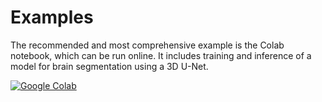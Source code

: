 # Examples

The recommended and most comprehensive example is the Colab notebook,
which can be run online. It includes training and inference of a model for
brain segmentation using a 3D U-Net.

[![Google Colab](https://colab.research.google.com/assets/colab-badge.svg)](https://colab.research.google.com/drive/112NTL8uJXzcMw4PQbUvMQN-WHlVwQS3i)
